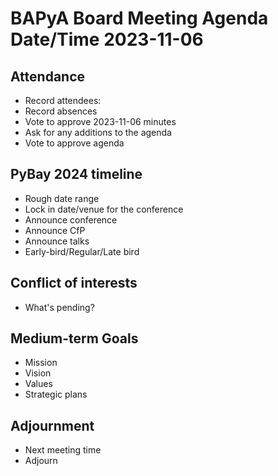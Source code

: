 # BAPyA Board Meeting Agenda Date/Time 2023-11-06
## Attendance

* Record attendees:
* Record absences
* Vote to approve 2023-11-06 minutes
* Ask for any additions to the agenda
* Vote to approve agenda

## PyBay 2024 timeline

* Rough date range
* Lock in date/venue for the conference
* Announce conference
* Announce CfP
* Announce talks
* Early-bird/Regular/Late bird

## Conflict of interests

* What's pending?

## Medium-term Goals

* Mission
* Vision
* Values
* Strategic plans

## Adjournment

* Next meeting time
* Adjourn

